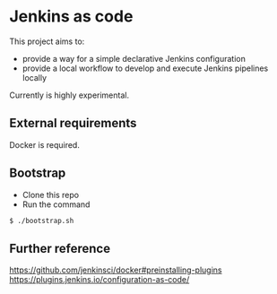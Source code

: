 # Jenkins as code
This project aims to:
- provide a way for a simple declarative Jenkins configuration
- provide a local workflow to develop and execute Jenkins pipelines locally

Currently is highly experimental.

## External requirements
Docker is required.


## Bootstrap

- Clone this repo
- Run the command

```bash
$ ./bootstrap.sh
```

## Further reference
https://github.com/jenkinsci/docker#preinstalling-plugins
https://plugins.jenkins.io/configuration-as-code/